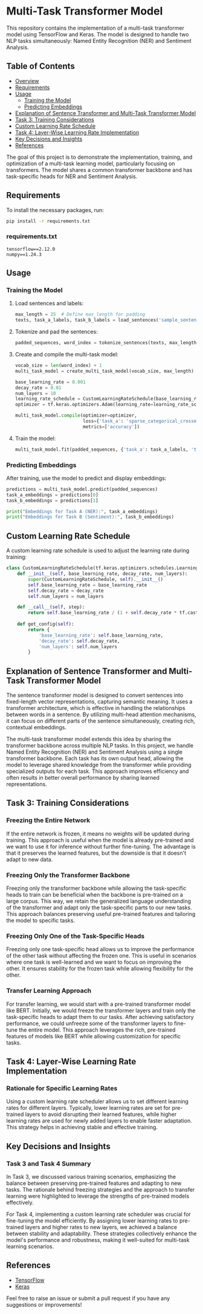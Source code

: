 
# Multi-Task Transformer Model

This repository contains the implementation of a multi-task transformer model using TensorFlow and Keras. The model is designed to handle two NLP tasks simultaneously: Named Entity Recognition (NER) and Sentiment Analysis. 


## Table of Contents
- [Overview](#overview)
- [Requirements](#requirements)
- [Usage](#usage)
  - [Training the Model](#training-the-model)
  - [Predicting Embeddings](#predicting-embeddings)
- [Explanation of Sentence Transformer and Multi-Task Transformer Model](#explanation-of-sentence-transformer-and-multi-task-transformer-model)
- [Task 3: Training Considerations](#task-3-training-considerations)
- [Custom Learning Rate Schedule](#custom-learning-rate-schedule)
- [Task 4: Layer-Wise Learning Rate Implementation](#task-4-layer-wise-learning-rate-implementation)
- [Key Decisions and Insights](#key-decisions-and-insights)
- [References](#references)

The goal of this project is to demonstrate the implementation, training, and optimization of a multi-task learning model, particularly focusing on transformers. The model shares a common transformer backbone and has task-specific heads for NER and Sentiment Analysis.

## Requirements
To install the necessary packages, run:
```bash
pip install -r requirements.txt
```

### requirements.txt
```
tensorflow==2.12.0
numpy==1.24.3
```

## Usage
### Training the Model
1. Load sentences and labels:
    ```python
    max_length = 25  # Define max_length for padding
    texts, task_a_labels, task_b_labels = load_sentences('sample_sentences.json', max_length)
    ```

2. Tokenize and pad the sentences:
    ```python
    padded_sequences, word_index = tokenize_sentences(texts, max_length)
    ```

3. Create and compile the multi-task model:
    ```python
    vocab_size = len(word_index) + 1
    multi_task_model = create_multi_task_model(vocab_size, max_length)
    
    base_learning_rate = 0.001
    decay_rate = 0.01
    num_layers = 10
    learning_rate_schedule = CustomLearningRateSchedule(base_learning_rate, decay_rate, num_layers)
    optimizer = tf.keras.optimizers.Adam(learning_rate=learning_rate_schedule)

    multi_task_model.compile(optimizer=optimizer, 
                             loss={'task_a': 'sparse_categorical_crossentropy', 'task_b': 'sparse_categorical_crossentropy'}, 
                             metrics=['accuracy'])
    ```

4. Train the model:
    ```python
    multi_task_model.fit(padded_sequences, {'task_a': task_a_labels, 'task_b': task_b_labels}, epochs=3)
    ```

### Predicting Embeddings
After training, use the model to predict and display embeddings:
```python
predictions = multi_task_model.predict(padded_sequences)
task_a_embeddings = predictions[0]
task_b_embeddings = predictions[1]

print("Embeddings for Task A (NER):", task_a_embeddings)
print("Embeddings for Task B (Sentiment):", task_b_embeddings)
```

## Custom Learning Rate Schedule
A custom learning rate schedule is used to adjust the learning rate during training:
```python
class CustomLearningRateSchedule(tf.keras.optimizers.schedules.LearningRateSchedule):
    def __init__(self, base_learning_rate, decay_rate, num_layers):
        super(CustomLearningRateSchedule, self).__init__()
        self.base_learning_rate = base_learning_rate
        self.decay_rate = decay_rate
        self.num_layers = num_layers

    def __call__(self, step):
        return self.base_learning_rate / (1 + self.decay_rate * tf.cast(step, tf.float32))
    
    def get_config(self):
        return {
            'base_learning_rate': self.base_learning_rate,
            'decay_rate': self.decay_rate,
            'num_layers': self.num_layers
        }
```


## Explanation of Sentence Transformer and Multi-Task Transformer Model

The sentence transformer model is designed to convert sentences into fixed-length vector representations, capturing semantic meaning. It uses a transformer architecture, which is effective in handling the relationships between words in a sentence. By utilizing multi-head attention mechanisms, it can focus on different parts of the sentence simultaneously, creating rich, contextual embeddings.

The multi-task transformer model extends this idea by sharing the transformer backbone across multiple NLP tasks. In this project, we handle Named Entity Recognition (NER) and Sentiment Analysis using a single transformer backbone. Each task has its own output head, allowing the model to leverage shared knowledge from the transformer while providing specialized outputs for each task. This approach improves efficiency and often results in better overall performance by sharing learned representations.

## Task 3: Training Considerations

### Freezing the Entire Network
If the entire network is frozen, it means no weights will be updated during training. This approach is useful when the model is already pre-trained and we want to use it for inference without further fine-tuning. The advantage is that it preserves the learned features, but the downside is that it doesn't adapt to new data.

### Freezing Only the Transformer Backbone
Freezing only the transformer backbone while allowing the task-specific heads to train can be beneficial when the backbone is pre-trained on a large corpus. This way, we retain the generalized language understanding of the transformer and adapt only the task-specific parts to our new tasks. This approach balances preserving useful pre-trained features and tailoring the model to specific tasks.

### Freezing Only One of the Task-Specific Heads
Freezing only one task-specific head allows us to improve the performance of the other task without affecting the frozen one. This is useful in scenarios where one task is well-learned and we want to focus on improving the other. It ensures stability for the frozen task while allowing flexibility for the other.

### Transfer Learning Approach
For transfer learning, we would start with a pre-trained transformer model like BERT. Initially, we would freeze the transformer layers and train only the task-specific heads to adapt them to our tasks. After achieving satisfactory performance, we could unfreeze some of the transformer layers to fine-tune the entire model. This approach leverages the rich, pre-trained features of models like BERT while allowing customization for specific tasks.

## Task 4: Layer-Wise Learning Rate Implementation

### Rationale for Specific Learning Rates
Using a custom learning rate scheduler allows us to set different learning rates for different layers. Typically, lower learning rates are set for pre-trained layers to avoid disrupting their learned features, while higher learning rates are used for newly added layers to enable faster adaptation. This strategy helps in achieving stable and effective training.

## Key Decisions and Insights

### Task 3 and Task 4 Summary
In Task 3, we discussed various training scenarios, emphasizing the balance between preserving pre-trained features and adapting to new tasks. The rationale behind freezing strategies and the approach to transfer learning were highlighted to leverage the strengths of pre-trained models effectively.

For Task 4, implementing a custom learning rate scheduler was crucial for fine-tuning the model efficiently. By assigning lower learning rates to pre-trained layers and higher rates to new layers, we achieved a balance between stability and adaptability. These strategies collectively enhance the model's performance and robustness, making it well-suited for multi-task learning scenarios.



## References
- [TensorFlow](https://www.tensorflow.org/)
- [Keras](https://keras.io/)

Feel free to raise an issue or submit a pull request if you have any suggestions or improvements!
